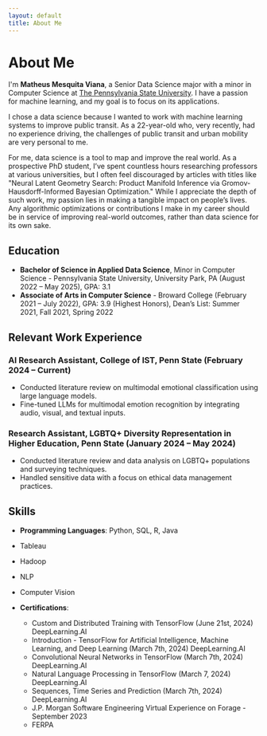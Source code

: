```yaml
---
layout: default
title: About Me
---
```


# About Me

I'm **Matheus Mesquita Viana**, a Senior Data Science major with a minor in Computer Science at [The Pennsylvania State University](https://ist.psu.edu/). I have a passion for machine learning, and my goal is to focus on its applications.

I chose a data science because I wanted to work with machine learning systems to improve public transit. As a 22-year-old who, very recently, had no experience driving, the challenges of public transit and urban mobility are very personal to me.

For me, data science is a tool to map and improve the real world. As a prospective PhD student, I’ve spent countless hours researching professors at various universities, but I often feel discouraged by articles with titles like "Neural Latent Geometry Search: Product Manifold Inference via Gromov-Hausdorff-Informed Bayesian Optimization." While I appreciate the depth of such work, my passion lies in making a tangible impact on people’s lives. Any algorithmic optimizations or contributions I make in my career should be in service of improving real-world outcomes, rather than data science for its own sake.


## Education

  - **Bachelor of Science in Applied Data Science**, Minor in Computer Science - Pennsylvania State University, University Park, PA (August 2022 – May 2025), GPA: 3.1
  - **Associate of Arts in Computer Science** - Broward College (February 2021 – July 2022), GPA: 3.9 (Highest Honors), Dean’s List: Summer 2021, Fall 2021, Spring 2022

## Relevant Work Experience

  ### AI Research Assistant, College of IST, Penn State (February 2024 – Current)
  - Conducted literature review on multimodal emotional classification using large language models.
  - Fine-tuned LLMs for multimodal emotion recognition by integrating audio, visual, and textual inputs.

  ### Research Assistant, LGBTQ+ Diversity Representation in Higher Education, Penn State (January 2024 – May 2024)
  - Conducted literature review and data analysis on LGBTQ+ populations and surveying techniques.
  - Handled sensitive data with a focus on ethical data management practices.

## Skills

  - **Programming Languages**: Python, SQL, R, Java
  - Tableau
  - Hadoop
  - NLP
  - Computer Vision

- **Certifications**:
    - Custom and Distributed Training with TensorFlow (June 21st, 2024) DeepLearning.AI
    - Introduction - TensorFlow for Artificial Intelligence, Machine Learning, and Deep Learning (March 7th, 2024) DeepLearning.AI
    - Convolutional Neural Networks in TensorFlow (March 7th, 2024) DeepLearning.AI
    - Natural Language Processing in TensorFlow (March 7, 2024) DeepLearning.AI
    - Sequences, Time Series and Prediction (March 7th, 2024) DeepLearning.AI
    - J.P. Morgan Software Engineering Virtual Experience on Forage - September 2023
    - FERPA
